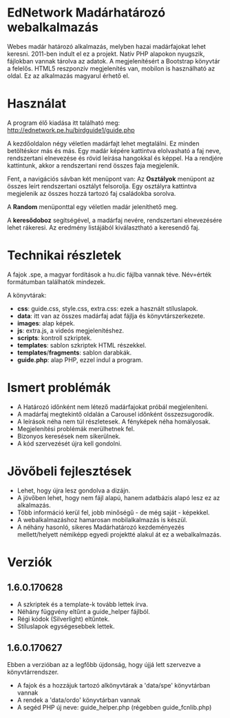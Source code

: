 # EdNetwork Madárhatározó webalkalmazás

Webes madár határozó alkalmazás, melyben hazai madárfajokat lehet keresni.
2011-ben indult el ez a projekt. Natív PHP alapokon nyugszik, fájlokban vannak tárolva az adatok.
A megjelenítésért a Bootstrap könyvtár a felelős. HTML5 reszponzív megjelenítés van, mobilon is használható az oldal.
Ez az alkalmazás magyarul érhető el.

# Használat

A program élő kiadása itt található meg:
http://ednetwork.pe.hu/birdguide1/guide.php

A kezdőoldalon négy véletlen madárfajt lehet megtalálni. Ez minden betöltéskor más és más.
Egy madár képére kattintva elolvasható a faj neve, rendszertani elnevezése és rövid leírása hangokkal és képpel.
Ha a rendjére kattintunk, akkor a rendszertani rend összes faja megjelenik.

Fent, a navigációs sávban két menüpont van:
Az **Osztályok** menüpont az összes leírt rendszertani osztályt felsorolja. Egy osztályra kattintva 
megjelenik az összes hozzá tartozó faj családokba sorolva.

A **Random** menüponttal egy véletlen madár jeleníthető meg.

A **keresődoboz** segítségével, a madárfaj nevére, rendszertani elnevezésére lehet rákeresi. Az eredmény listájából kiválasztható
a keresendő faj.

# Technikai részletek

A fajok .spe, a magyar fordítások a hu.dic fájlba vannak téve. Név=érték formátumban találhatók mindezek.

A könyvtárak:
- **css**: guide.css, style.css, extra.css: ezek a használt stíluslapok.
- **data**: itt van az összes madárfaj adat fájlja és könyvtárszerkezete.
- **images**: alap képek.
- **js**: extra.js, a videós megjelenítéshez.
- **scripts**: kontroll szkriptek.
- **templates**: sablon szkriptek HTML részekkel.
- **templates**/**fragments**: sablon darabkák.
- **guide.php**: alap PHP, ezzel indul a program.

# Ismert problémák

- A Határozó időnként nem létező madárfajokat próbál megjeleníteni.
- A madárfaj megtekintő oldalán a Carousel időnként összezsugorodik.
- A leírások néha nem túl részletesek. A fényképek néha homályosak.
- Megjelenítési problémák merülhetnek fel.
- Bizonyos keresések nem sikerülnek.
- A kód szervezését újra kell gondolni.

# Jövőbeli fejlesztések

- Lehet, hogy újra lesz gondolva a dizájn.
- A jövőben lehet, hogy nem fájl alapú, hanem adatbázis alapó lesz ez az alkalmazás.
- Több információ kerül fel, jobb minőségű - de még saját - képekkel.
- A webalkalmazáshoz hamarosan mobilalkalmazás is készül.
- A néhány hasonló, sikeres Madárhatározó kezdeményezés mellett/helyett némiképp egyedi projektté alakul át ez a webalkalmazás.

# Verziók

## 1.6.0.170628

- A szkriptek és a template-k tovább lettek írva.
- Néhány függvény eltűnt a guide_helper fájlból.
- Régi kódok (Silverlight) eltűntek.
- Stíluslapok egységesebbek lettek.

## 1.6.0.170627

Ebben a verzióban az a legfőbb újdonság, hogy újjá lett szervezve a könyvtárrendszer.

- A fajok és a hozzájuk tartozó alkönyvtárak a 'data/spe' könyvtárban vannak
- A rendek a 'data/ordo' könyvtárban vannak
- A segéd PHP új neve: guide_helper.php (régebben guide_fcnlib.php)
